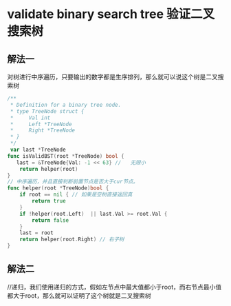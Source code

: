 # validate binary search tree 验证二叉搜索树
## 解法一
对树进行中序遍历，只要输出的数字都是生序排列，那么就可以说这个树是二叉搜索树
```go
/**
 * Definition for a binary tree node.
 * type TreeNode struct {
 *     Val int
 *     Left *TreeNode
 *     Right *TreeNode
 * }
 */
 var last *TreeNode
func isValidBST(root *TreeNode) bool {
   last = &TreeNode{Val: -1 << 63} //   无限小
    return helper(root)
}
// 中序遍历，并且直接判断前置节点是否大于cur节点。
func helper(root *TreeNode)bool {
    if root == nil { // 如果是空树直接返回真
        return true
    }
    if !helper(root.Left)  || last.Val >= root.Val {
        return false
    }
    last = root
    return helper(root.Right) // 右子树
}
```
## 解法二
//递归，我们使用递归的方式，假如左节点中最大值都小于root，而右节点最小值都大于root，那么就可以证明了这个树就是二叉搜索树
```go

```
